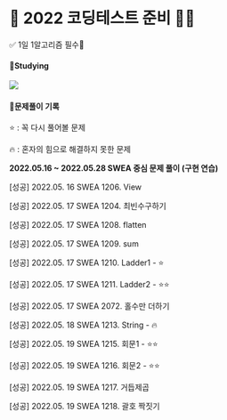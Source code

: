 # 💯 2022 코딩테스트 준비 📝💯

✅ 1일 1알고리즘 필수💖

#### 📝Studying

<img src="https://img.shields.io/badge/Python-3776AB?style=flat-square&logo=Python&logoColor=white"/>



#### 🧾문제풀이 기록

⭐ : 꼭 다시 풀어볼 문제

🔥 : 혼자의 힘으로 해결하지 못한 문제

<b>2022.05.16 ~ 2022.05.28 SWEA 중심 문제 풀이 (구현 연습)</b>


[성공] 2022.05. 16 SWEA 1206. View 

[성공] 2022.05. 17 SWEA 1204. 최빈수구하기 

[성공] 2022.05. 17 SWEA 1208. flatten

[성공] 2022.05. 17 SWEA 1209. sum 

[성공] 2022.05. 17 SWEA 1210. Ladder1 - ⭐

[성공] 2022.05. 17 SWEA 1211. Ladder2 - ⭐⭐

[성공] 2022.05. 17 SWEA 2072. 홀수만 더하기

[성공] 2022.05. 18 SWEA 1213. String - 🔥

[성공] 2022.05. 19 SWEA 1215. 회문1 - ⭐⭐

[성공] 2022.05. 19 SWEA 1216. 회문2 - ⭐⭐

[성공] 2022.05. 19 SWEA 1217. 거듭제곱 

[성공] 2022.05. 19 SWEA 1218. 괄호 짝짓기



